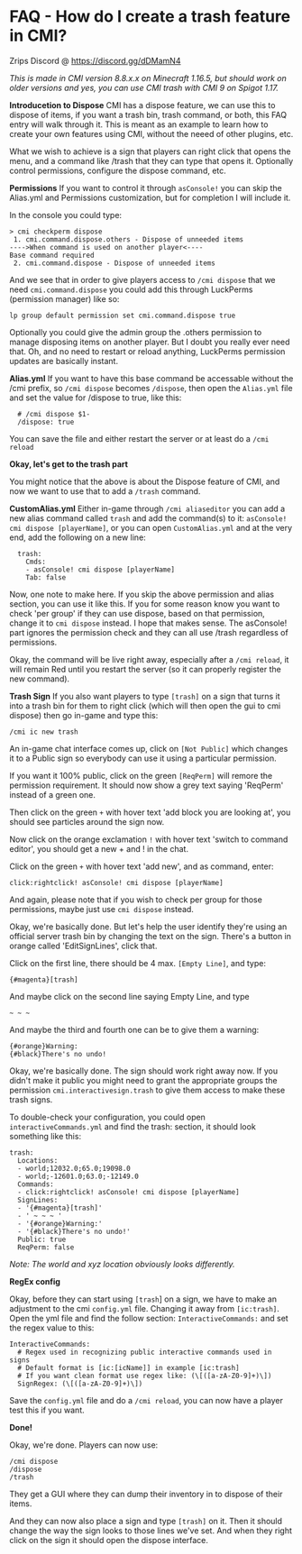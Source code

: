 # FAQ - How do I create a trash feature in CMI?

Zrips Discord @ https://discord.gg/dDMamN4

*This is made in CMI version 8.8.x.x on Minecraft 1.16.5, but should work on older versions and yes, you can use CMI trash with CMI 9 on Spigot 1.17.*


**Introducetion to Dispose**
CMI has a dispose feature, we can use this to dispose of items, if you want a trash bin, trash command, or both, this FAQ entry will walk through it. This is meant as an example to learn how to create your own features using CMI, without the neeed of other plugins, etc.

What we wish to achieve is a sign that players can right click that opens the menu, and a command like /trash that they can type that opens it. Optionally control permissions, configure the dispose command, etc. 


**Permissions**
If you want to control it through `asConsole!` you can skip the Alias.yml and Permissions customization, but for completion I will include it. 

In the console you could type:
```
> cmi checkperm dispose
 1. cmi.command.dispose.others - Dispose of unneeded items
---->When command is used on another player<----
Base command required
 2. cmi.command.dispose - Dispose of unneeded items
```
And we see that in order to give players access to `/cmi dispose` that we need `cmi.command.dispose` you could add this through LuckPerms (permission manager) like so:
```
lp group default permission set cmi.command.dispose true
```
Optionally you could give the admin group the .others permission to manage disposing items on another player. But I doubt you really ever need that. Oh, and no need to restart or reload anything, LuckPerms permission updates are basically instant.


**Alias.yml**
If you want to have this base command be accessable without the /cmi prefix, so `/cmi dispose` becomes `/dispose`, then open the `Alias.yml` file and set the value for /dispose to true, like this:
```
  # /cmi dispose $1-
  /dispose: true
```
You can save the file and either restart the server or at least do a `/cmi reload`


**Okay, let's get to the trash part**

You might notice that the above is about the Dispose feature of CMI, and now we want to use that to add a `/trash` command. 


**CustomAlias.yml**
Either in-game through `/cmi aliaseditor` you can add a new alias command called `trash` and add the command(s) to it: `asConsole! cmi dispose [playerName]`, or you can open `CustomAlias.yml` and at the very end, add the following on a new line:
```
  trash:
    Cmds:
    - asConsole! cmi dispose [playerName]
    Tab: false
```
Now, one note to make here. If you skip the above permission and alias section, you can use it like this. If you for some reason know you want to check 'per group' if they can use dispose, based on that permission, change it to `cmi dispose` instead. I hope that makes sense. The asConsole! part ignores the permission check and they can all use /trash regardless of permissions.

Okay, the command will be live right away, especially after a `/cmi reload`, it will remain Red until you restart the server (so it can properly register the new command).


**Trash Sign**
If you also want players to type `[trash]` on a sign that turns it into a trash bin for them to right click (which will then open the gui to cmi dispose) then go in-game and type this:
```
/cmi ic new trash
```
An in-game chat interface comes up, click on `[Not Public]` which changes it to a Public sign so everybody can use it using a particular permission.

If you want it 100% public, click on the green `[ReqPerm]` will remore the permission requirement. It should now show a grey text saying 'ReqPerm' instead of a green one.

Then click on the green `+` with hover text 'add block you are looking at', you should see particles around the sign now.

Now click on the orange exclamation `!` with hover text 'switch to command editor', you should get a new + and ! in the chat. 

Click on the green `+` with hover text 'add new', and as command, enter:
```
click:rightclick! asConsole! cmi dispose [playerName]
```
And again, please note that if you wish to check per group for those permissions, maybe just use `cmi dispose` instead.

Okay, we're basically done. But let's help the user identify they're using an official server trash bin by changing the text on the sign. There's a button in orange called 'EditSignLines', click that.

Click on the first line, there should be 4 max. `[Empty Line]`, and type:
```
{#magenta}[trash]
```
And maybe click on the second line saying Empty Line, and type 
```
~ ~ ~
```
And maybe the third and fourth one can be to give them a warning:
```
{#orange}Warning:
{#black}There's no undo!
```

Okay, we're basically done. The sign should work right away now. If you didn't make it public you might need to grant the appropriate groups the permission `cmi.interactivesign.trash` to give them access to make these trash signs.

To double-check your configuration, you could open `interactiveCommands.yml` and find the trash: section, it should look something like this:
```
trash:
  Locations:
  - world;12032.0;65.0;19098.0
  - world;-12601.0;63.0;-12149.0
  Commands:
  - click:rightclick! asConsole! cmi dispose [playerName]
  SignLines:
  - '{#magenta}[trash]'
  - ' ~ ~ ~ '
  - '{#orange}Warning:'
  - '{#black}There's no undo!'
  Public: true
  ReqPerm: false
```
*Note: The world and xyz location obviously looks differently.*


**RegEx config**

Okay, before they can start using `[trash`] on a sign, we have to make an adjustment to the cmi `config.yml` file. Changing it away from `[ic:trash]`. Open the yml file and find the follow section: `InteractiveCommands:` and set the regex value to this:
```
InteractiveCommands:
  # Regex used in recognizing public interactive commands used in signs
  # Default format is [ic:[icName]] in example [ic:trash]
  # If you want clean format use regex like: (\[([a-zA-Z0-9]+)\])
  SignRegex: (\[([a-zA-Z0-9]+)\])
```

Save the `config.yml` file and do a `/cmi reload`, you can now have a player test this if you want.


**Done!**

Okay, we're done. Players can now use:
```
/cmi dispose
/dispose
/trash
```
They get a GUI where they can dump their inventory in to dispose of their items. 

And they can now also place a sign and type `[trash]` on it. Then it should change the way the sign looks to those lines we've set. And when they right click on the sign it should open the dispose interface. 

